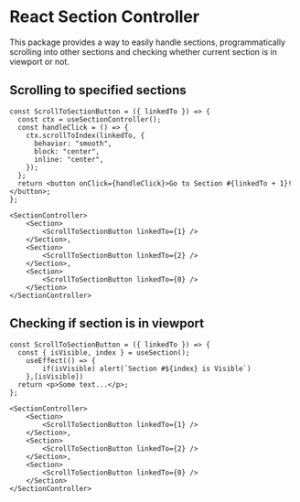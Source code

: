 # React Section Controller

This package provides a way to easily handle sections, programmatically scrolling into other sections and checking whether current section is in viewport or not.


## Scrolling to specified sections

```tsx
const ScrollToSectionButton = ({ linkedTo }) => {
  const ctx = useSectionController();
  const handleClick = () => {
    ctx.scrollToIndex(linkedTo, {
      behavior: "smooth",
      block: "center",
      inline: "center",
    });
  };
  return <button onClick={handleClick}>Go to Section #{linkedTo + 1}!</button>;
};

<SectionController>
	<Section>
		<ScrollToSectionButton linkedTo={1} />
	</Section>,
	<Section>
		<ScrollToSectionButton linkedTo={2} />
	</Section>,
	<Section>
		<ScrollToSectionButton linkedTo={0} />
	</Section>
</SectionController>
```

## Checking if section is in viewport

```tsx
const ScrollToSectionButton = ({ linkedTo }) => {
  const { isVisible, index } = useSection();
	useEffect(() => {
		if(isVisible) alert(`Section #${index} is Visible`)
	},[isVisible])
  return <p>Some text...</p>;
};

<SectionController>
	<Section>
		<ScrollToSectionButton linkedTo={1} />
	</Section>,
	<Section>
		<ScrollToSectionButton linkedTo={2} />
	</Section>,
	<Section>
		<ScrollToSectionButton linkedTo={0} />
	</Section>
</SectionController>
```
